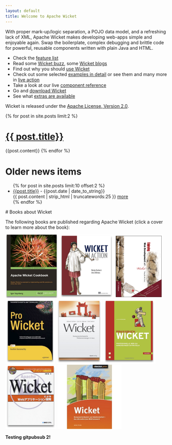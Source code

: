 ```yaml
---
layout: default
title: Welcome to Apache Wicket
---
```

With proper mark-up/logic separation, a POJO data model, and a refreshing
lack of XML, Apache Wicket makes developing web-apps simple and enjoyable
again. Swap the boilerplate, complex debugging and brittle code for powerful,
reusable components written with plain Java and HTML.

* Check the [feature list](meet/features.html)
* Read some [Wicket buzz](meet/buzz.html), some [Wicket blogs](meet/blogs.html)
* Find out why you should [use Wicket](meet/introduction.html)
* Check out some selected [examples in detail](learn/examples) or see them and many more in [live action](http://www.wicket-library.com/wicket-examples/)
* Take a look at our live [component reference](http://www.wicket-library.com/wicket-examples/compref/)
* Go and [download Wicket](start/download.html)
* See what [extras are available](learn/projects)

Wicket is released under the [Apache License, Version
2.0](http://www.apache.org/licenses/LICENSE-2.0.html).

{% for post in site.posts limit:2 %}
# [{{ post.title}}]({{post.url}}) #
{{post.content}}
{% endfor %}

<h1>Older news items</h1>
<ul>
{% for post in site.posts limit:10 offset:2 %}

<li>
        <a href="{{post.url}}">{{post.title}}</a> - <span>{{post.date | date_to_string}}</span><br />
        {{ post.content | strip_html | truncatewords:25 }}
        <a href="{{post.url}}">more</a></li>
{% endfor %}
</ul>
# Books about Wicket

The following books are published regarding Apache Wicket (click a cover to
learn more about the book):

<a href="/learn/books/awc.html"><img src="/learn/books/awc.png" height="200px" /></a>
<a href="/learn/books/wia.html"><img src="/learn/books/wia.png" height="200px" /></a>
<a href="/learn/books/ewdww.html"><img src="/learn/books/ewdww.png" height="200px" /></a>
<a href="/learn/books/prowicket.html"><img src="/learn/books/prowicket.png" height="200px" /></a>
<a href="/learn/books/kwij.html"><img src="/learn/books/kwij.png" height="200px" /></a>
<a href="/learn/books/praxisbuchwicket.html"><img src="/learn/books/praxisbuchwicket.png" height="200px" /></a>
<a href="/learn/books/wicket-jp.html"><img src="/learn/books/wicket-jp.png" height="200px" /></a>
<a href="/learn/books/koda.html"><img src="/learn/books/koda.jpg" height="200px" /></a>

<strong>Testing gitpubsub 2!</strong>